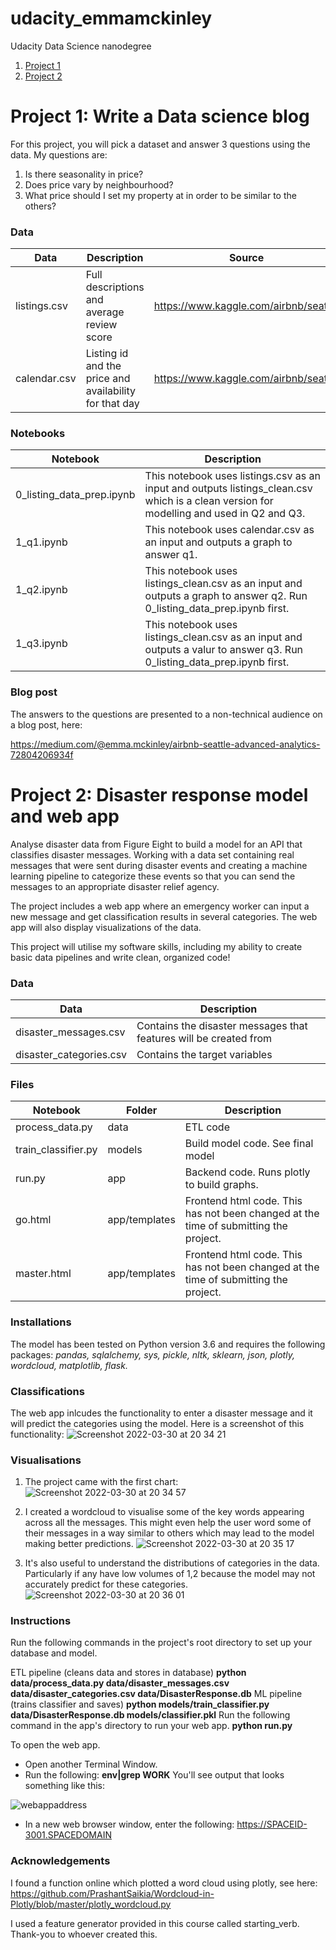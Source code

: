 # udacity_emmamckinley
Udacity Data Science nanodegree

1. [ Project 1 ](#p1)
2. [ Project 2 ](#p2)


<a name="p1"></a>
# Project 1: Write a Data science blog


For this project, you will pick a dataset and answer 3 questions using the data. My questions are:
1. Is there seasonality in price?
2. Does price vary by neighbourhood?
3. What price should I set my property at in order to be similar to the others?

### Data 

| Data        | Description           | Source           | 
| ------------- |-------------|-------------| 
| listings.csv     |Full descriptions and average review score| https://www.kaggle.com/airbnb/seattle | 
| calendar.csv     |Listing id and the price and availability for that day| https://www.kaggle.com/airbnb/seattle |  


### Notebooks


| Notebook        | Description           |
| ------------- |-------------|
| 0_listing_data_prep.ipynb  |This notebook uses listings.csv as an input and outputs listings_clean.csv which is a clean version for modelling and used in Q2 and Q3.| 
| 1_q1.ipynb    |This notebook uses calendar.csv as an input and outputs a graph to answer q1.| 
| 1_q2.ipynb   |This notebook uses listings_clean.csv as an input and outputs a graph to answer q2. Run 0_listing_data_prep.ipynb first.| 
| 1_q3.ipynb    |This notebook uses listings_clean.csv as an input and outputs a valur to answer q3. Run 0_listing_data_prep.ipynb first.| 

### Blog post

The answers to the questions are presented to a non-technical audience on a blog post, here:

https://medium.com/@emma.mckinley/airbnb-seattle-advanced-analytics-72804206934f


<a name="p2"></a>
# Project 2: Disaster response model and web app

Analyse disaster data from Figure Eight to build a model for an API that classifies disaster messages. Working with a data set containing real messages that were sent during disaster events and creating a machine learning pipeline to categorize these events so that you can send the messages to an appropriate disaster relief agency.

The project includes a web app where an emergency worker can input a new message and get classification results in several categories. The web app will also display visualizations of the data. 

This project will utilise my software skills, including my ability to create basic data pipelines and write clean, organized code!

### Data 

| Data        | Description           | 
| ------------- |-------------|
| disaster_messages.csv     |Contains the disaster messages that features will be created from| 
| disaster_categories.csv     |Contains the target variables| 


### Files


| Notebook        | Folder           |Description           |
| ------------- |-------------| -------------|
| process_data.py  | data | ETL code| 
| train_classifier.py  | models|Build model code. See final model| 
| run.py |app | Backend code. Runs plotly to build graphs.| 
| go.html  |app/templates | Frontend html code. This has not been changed at the time of submitting the project.| 
| master.html    |app/templates  | Frontend html code. This has not been changed at the time of submitting the project.| 


### Installations

The model has been tested on Python version 3.6 and requires the following packages:
*pandas, sqlalchemy, sys, pickle, nltk, sklearn, json, plotly, wordcloud, matplotlib, flask.*

### Classifications
The web app inlcudes the functionality to enter a disaster message and it will predict the categories using the model. Here is a screenshot of this functionality:
![Screenshot 2022-03-30 at 20 34 21](https://user-images.githubusercontent.com/99752996/160929442-536b7538-5664-4bbc-9149-390f560af689.png)

### Visualisations

1. The project came with the first chart:
![Screenshot 2022-03-30 at 20 34 57](https://user-images.githubusercontent.com/99752996/160929465-3fa94d7d-761d-4dc3-abc6-08e528f7db8e.png)

2. I created a wordcloud to visualise some of the key words appearing across all the messages. This might even help the user word some of their messages in a way similar to others which may lead to the model making better predictions.
![Screenshot 2022-03-30 at 20 35 17](https://user-images.githubusercontent.com/99752996/160929476-ed19f235-167a-44c0-b5d5-2bab4e739300.png)

3. It's also useful to understand the distributions of categories in the data. Particularly if any have low volumes of 1,2 because the model may not accurately predict for these categories.
![Screenshot 2022-03-30 at 20 36 01](https://user-images.githubusercontent.com/99752996/160929482-36c304cb-ff02-4db0-93c6-1ac7204867de.png)

### Instructions
Run the following commands in the project's root directory to set up your database and model.

ETL pipeline (cleans data and stores in database)
**python data/process_data.py data/disaster_messages.csv data/disaster_categories.csv data/DisasterResponse.db**
ML pipeline (trains classifier and saves) 
**python models/train_classifier.py data/DisasterResponse.db models/classifier.pkl**
Run the following command in the app's directory to run your web app. 
**python run.py**

To open the web app.
* Open another Terminal Window.
* Run the following: 
  **env|grep WORK**
  You'll see output that looks something like this:
<img src="https://user-images.githubusercontent.com/99752996/159735625-c2ff8aac-27d9-49a4-84a2-1c9dbc59d6d0.png" alt="webappaddress"/>

* In a new web browser window, enter the following: https://SPACEID-3001.SPACEDOMAIN

### Acknowledgements

I found a function online which plotted a word cloud using plotly, see here: <br>
https://github.com/PrashantSaikia/Wordcloud-in-Plotly/blob/master/plotly_wordcloud.py

I used a feature generator provided in this course called starting_verb. Thank-you to whoever created this.
